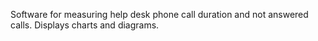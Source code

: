 Software for measuring help desk phone call duration and not answered calls. Displays charts and diagrams.
